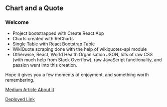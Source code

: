 ## Chart and a Quote
### Welcome

- Project bootstrapped with Create React App
- Charts created with ReCharts
- Single Table with React Bootstrap Table
- WikiQuote scraping done with the help of wikiquotes-api module
- Otherwise, React, World Health Organisation JSON, lots of raw CSS (with much help from Stack Overflow), raw JavaScript functionality, and passion went into this creation.

Hope it gives you a few moments of enjoyment, and something worth remembering.

[Medium Article About It](https://medium.com/@muzsik33/how-to-create-and-deploy-a-create-react-app-with-recharts-the-wikiquotes-api-and-a-data-set-1f3a90fccb2d)

[Deployed Link](https://jmuzsik.github.io/quote_and_a_chart/)
